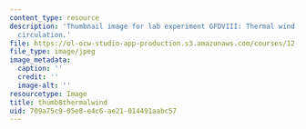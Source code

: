 ```yaml
---
content_type: resource
description: 'Thumbnail image for lab experiment GFDVIII: Thermal wind and Hadley
  circulation.'
file: https://ol-ocw-studio-app-production.s3.amazonaws.com/courses/12-003-atmosphere-ocean-and-climate-dynamics-fall-2008/709a75c905e8e4c6ae21014491aabc57_thumb8thermalwind.jpg
file_type: image/jpeg
image_metadata:
  caption: ''
  credit: ''
  image-alt: ''
resourcetype: Image
title: thumb8thermalwind
uid: 709a75c9-05e8-e4c6-ae21-014491aabc57
---
```

